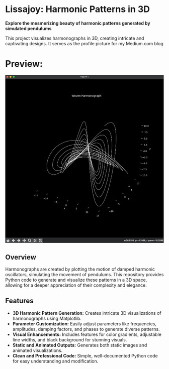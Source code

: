 # Lissajoy: Harmonic Patterns in 3D

**Explore the mesmerizing beauty of harmonic patterns generated by simulated pendulums**

This project visualizes harmonographs in 3D, creating intricate and captivating designs. It serves as the profile picture for my Medium.com blog

# Preview: 
![display](display.png)

## Overview

Harmonographs are created by plotting the motion of damped harmonic oscillators, simulating the movement of pendulums. This repository provides Python code to generate and visualize these patterns in a 3D space, allowing for a deeper appreciation of their complexity and elegance.

## Features

* **3D Harmonic Pattern Generation:** Creates intricate 3D visualizations of harmonographs using Matplotlib.
* **Parameter Customization:** Easily adjust parameters like frequencies, amplitudes, damping factors, and phases to generate diverse patterns.
* **Visual Enhancements:** Includes features for color gradients, adjustable line widths, and black background for stunning visuals.
* **Static and Animated Outputs:** Generates both static images and animated visualizations.
* **Clean and Professional Code:** Simple, well-documented Python code for easy understanding and modification.

 
